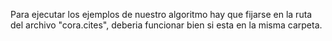 Para ejecutar los ejemplos de nuestro algoritmo hay que fijarse en la ruta del archivo "cora.cites", deberia funcionar bien si esta en la misma carpeta.